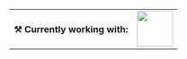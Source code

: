 <table align="center">
    <tr>
        <th> ⚒ Currently working with:</th>
        <td align="center">
            <a href="https://rubyonrails.org/"><img height="64" width="64" src="https://api.iconify.design/simple-icons/nodejs.svg?color=white" /></a>
        </td>
    </tr>
    <!--
    <tr>
        <th> 📖 Learning:</th>
        <td>
            <a alt="ReactJS" href="https://reactjs.org/"><img alt="ReactJS" height="32" width="32" src="https://api.iconify.design/akar-icons/react-fill.svg?color=white" /></a>
            <a href="https://docs.microsoft.com/en-us/dotnet/csharp/"><img height="32" width="32" src="https://api.iconify.design/teenyicons/c-sharp-solid.svg?color=white" /></a>
            <a href="https://unity.com/"><img height="32" width="32" src="https://api.iconify.design/bx/bxl-unity.svg?color=white" /></a>
        </td>
    </tr>
</table>

<hr>

<h4 align="center">Visit <a href="https://gmrcp.github.io/">gmrcp.github.io</a> for more info about me!</h4>

-->
